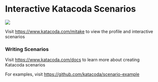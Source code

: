 # Interactive Katacoda Scenarios

[![](http://shields.katacoda.com/katacoda/mitake/count.svg)](https://www.katacoda.com/mitake "Get your profile on Katacoda.com")

Visit https://www.katacoda.com/mitake to view the profile and interactive scenarios

### Writing Scenarios
Visit https://www.katacoda.com/docs to learn more about creating Katacoda scenarios

For examples, visit https://github.com/katacoda/scenario-example
